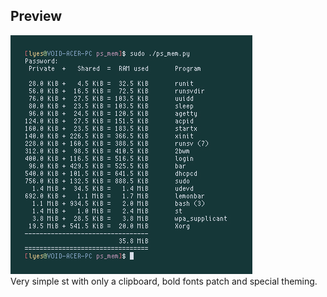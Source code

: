 ## Preview
![st](https://raw.githubusercontent.com/Speyll/mysuckless/master/screenshots/st.jpg) <br />
Very simple st with only a clipboard, bold fonts patch and special theming.<br/>
